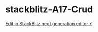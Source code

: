# stackblitz-A17-Crud

[Edit in StackBlitz next generation editor ⚡️](https://stackblitz.com/~/github.com/MrPerfect8699/stackblitz-A17-Crud)